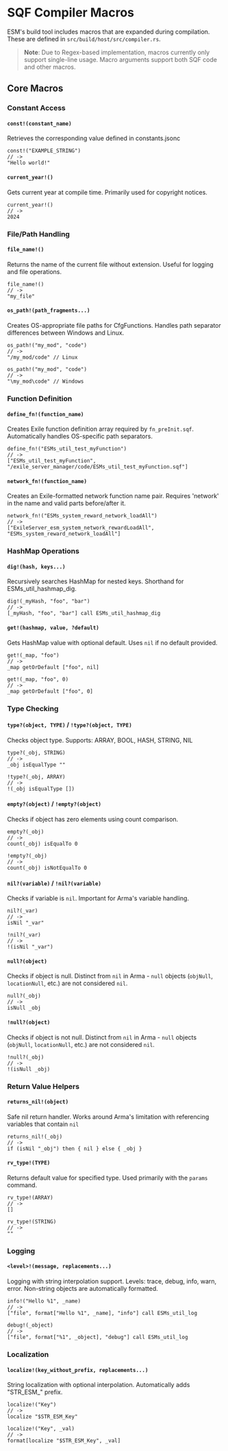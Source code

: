 # SQF Compiler Macros

ESM's build tool includes macros that are expanded during compilation. These are defined in `src/build/host/src/compiler.rs`.

> **Note**: Due to Regex-based implementation, macros currently only support single-line usage.
> Macro arguments support both SQF code and other macros.

## Core Macros

### Constant Access
#### `const!(constant_name)`
Retrieves the corresponding value defined in constants.jsonc
```sqf
const!("EXAMPLE_STRING")
// ->
"Hello world!"
```

#### `current_year!()`
Gets current year at compile time. Primarily used for copyright notices.
```sqf
current_year!()
// ->
2024
```

### File/Path Handling
#### `file_name!()`
Returns the name of the current file without extension. Useful for logging and file operations.
```sqf
file_name!()
// ->
"my_file"
```

#### `os_path!(path_fragments...)`
Creates OS-appropriate file paths for CfgFunctions. Handles path separator differences between Windows and Linux.
```sqf
os_path!("my_mod", "code")
// ->
"/my_mod/code" // Linux

os_path!("my_mod", "code")
// ->
"\my_mod\code" // Windows
```

### Function Definition
#### `define_fn!(function_name)`
Creates Exile function definition array required by `fn_preInit.sqf`. Automatically handles OS-specific path separators.
```sqf
define_fn!("ESMs_util_test_myFunction")
// ->
["ESMs_util_test_myFunction", "/exile_server_manager/code/ESMs_util_test_myFunction.sqf"]
```

#### `network_fn!(function_name)`
Creates an Exile-formatted network function name pair. Requires 'network' in the name and valid parts before/after it.
```sqf
network_fn!("ESMs_system_reward_network_loadAll")
// ->
["ExileServer_esm_system_network_rewardLoadAll", "ESMs_system_reward_network_loadAll"]
```

### HashMap Operations
#### `dig!(hash, keys...)`
Recursively searches HashMap for nested keys. Shorthand for ESMs_util_hashmap_dig.
```sqf
dig!(_myHash, "foo", "bar")
// ->
[_myHash, "foo", "bar"] call ESMs_util_hashmap_dig
```

#### `get!(hashmap, value, ?default)`
Gets HashMap value with optional default. Uses `nil` if no default provided.
```sqf
get!(_map, "foo")
// ->
_map getOrDefault ["foo", nil]

get!(_map, "foo", 0)
// ->
_map getOrDefault ["foo", 0]
```

### Type Checking
#### `type?(object, TYPE)` / `!type?(object, TYPE)`
Checks object type. Supports: ARRAY, BOOL, HASH, STRING, NIL
```sqf
type?(_obj, STRING)
// ->
_obj isEqualType ""

!type?(_obj, ARRAY)
// ->
!(_obj isEqualType [])
```

#### `empty?(object)` / `!empty?(object)`
Checks if object has zero elements using count comparison.
```sqf
empty?(_obj)
// ->
count(_obj) isEqualTo 0

!empty?(_obj)
// ->
count(_obj) isNotEqualTo 0
```

#### `nil?(variable)` / `!nil?(variable)`
Checks if variable is `nil`. Important for Arma's variable handling.
```sqf
nil?(_var)
// ->
isNil "_var"

!nil?(_var)
// ->
!(isNil "_var")
```

#### `null?(object)`
Checks if object is null. Distinct from `nil` in Arma - `null` objects (`objNull`, `locationNull`, etc.) are not considered `nil`.
```sqf
null?(_obj)
// ->
isNull _obj
```

#### `!null?(object)`
Checks if object is not null. Distinct from `nil` in Arma - `null` objects (`objNull`, `locationNull`, etc.) are not considered `nil`.
```sqf
!null?(_obj)
// ->
!(isNull _obj)
```

### Return Value Helpers
#### `returns_nil!(object)`
Safe nil return handler. Works around Arma's limitation with referencing variables that contain `nil`
```sqf
returns_nil!(_obj)
// ->
if (isNil "_obj") then { nil } else { _obj }
```

#### `rv_type!(TYPE)`
Returns default value for specified type. Used primarily with the `params` command.
```sqf
rv_type!(ARRAY)
// ->
[]

rv_type!(STRING)
// ->
""
```

### Logging
#### `<level>!(message, replacements...)`
Logging with string interpolation support. Levels: trace, debug, info, warn, error.
Non-string objects are automatically formatted.
```sqf
info!("Hello %1", _name)
// ->
["file", format["Hello %1", _name], "info"] call ESMs_util_log

debug!(_object)
// ->
["file", format["%1", _object], "debug"] call ESMs_util_log
```

### Localization
#### `localize!(key_without_prefix, replacements...)`
String localization with optional interpolation. Automatically adds "STR_ESM_" prefix.
```sqf
localize!("Key")
// ->
localize "$STR_ESM_Key"

localize!("Key", _val)
// ->
format[localize "$STR_ESM_Key", _val]
```
